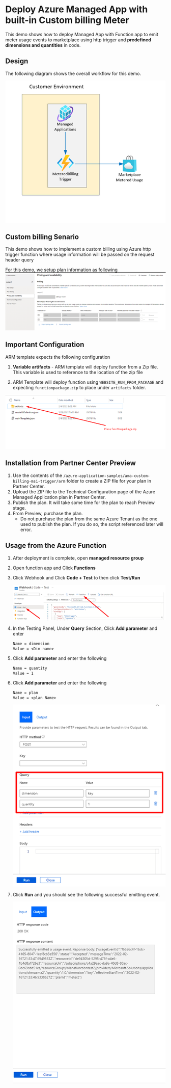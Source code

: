 # Deploy Azure Managed App with built-in Custom billing Meter

This demo shows how to deploy Managed App with Function app to emit meter usage events to marketplace using http trigger and  **predefined dimensions and quantities** in code.

## Design

The following diagram shows the overall workflow for this demo.

![Diagram](./images/Diagram.png)

## Custom billing Senario

This demo shows how to implement a custom billing using Azure http trigger function where usage information will be passed on the request header query

For this demo, we setup plan information as following
![diagram](./images/Diagram5.png)

## Important Configuration

ARM template expects the following configuration

1. **Variable artifacts** - ARM template will deploy function from a Zip file. This variable is used to reference to the location of the zip file

3. ARM Template will deploy function using `WEBSITE_RUN_FROM_PACKAGE` and expecting `functionpackage.zip` to place under `artifacts` folder.

![diagram](./images/Diagram4.png)

## Installation from Partner Center Preview

1. Use the contents of the `/azure-application-samples/ama-custom-billing-msi-trigger/arm` folder to create a ZIP file for your plan in Partner Center.
1. Upload the ZIP file to the Technical Configuration page of the Azure Managed Application plan in Partner Center.
1. Publish the plan. It will take some time for the plan to reach Preview stage.
1. From Preview, purchase the plan.
    - Do not purchase the plan from the same Azure Tenant as the one used to publish the plan. If you do so, the script referenced later will error.

## Usage from the Azure Function

1. After deployment is complete, open **managed resource group**
1. Open function app and Click **Functions**
1. Click Webhook  and Click **Code + Test** to then click **Test/Run**

    ![diagram](./images/Diagram7.png)

1. In the Testing Panel, Under **Query** Section, Click **Add parameter** and enter

    ```text
    Name = dimension
    Value = <Dim name>
    ```

1. Click **Add parameter** and enter the following

    ```text
    Name = quantity
    Value = 1
    ```

1. Click **Add parameter** and enter the following

    ```text
    Name = plan
    Value = <plan Name>
    ```

    ![diagram](./images/Diagram8.png)

1. Click **Run** and you should see the following successful emitting event.

    ![diagram](./images/Diagram9.png)
